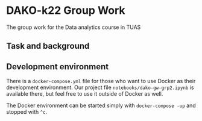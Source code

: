 # DAKO-k22 Group Work

The group work for the Data analytics course in TUAS

## Task and background



## Development environment

There is a `docker-compose.yml` file for those who want to use Docker as their development environment. Our project file `notebooks/dako-gw-grp2.ipynb` is available there, but feel free to use it outside of Docker as well.

The Docker environment can be started simply with `docker-compose -up` and stopped with `^c`.

